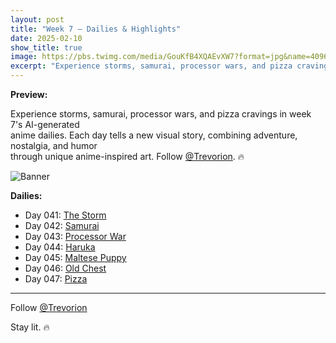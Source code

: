 ```yaml
---
layout: post
title: "Week 7 – Dailies & Highlights"
date: 2025-02-10
show_title: true
image: https://pbs.twimg.com/media/GouKfB4XQAEvXW7?format=jpg&name=4096x4096
excerpt: "Experience storms, samurai, processor wars, and pizza cravings in week 7's AI-generated anime dailies. Each day tells a new visual story, combining adventure, nostalgia, and humor through unique anime-inspired art."
---
```

  
**Preview:**  
  
Experience storms, samurai, processor wars, and pizza cravings in week 7's AI-generated  
anime dailies. Each day tells a new visual story, combining adventure, nostalgia, and humor  
through unique anime-inspired art. Follow [@Trevorion](https://x.com/Trevorion). 🔥
  
![Banner](https://pbs.twimg.com/media/GouKfB4XQAEvXW7?format=jpg&name=4096x4096)
  
**Dailies:**
- Day 041: [The Storm](https://x.com/Trevorion/status/1888786026979611002)
- Day 042: [Samurai](https://x.com/Trevorion/status/1889272416796377319)
- Day 043: [Processor War](https://x.com/Trevorion/status/1889519634170159271)
- Day 044: [Haruka](https://x.com/Trevorion/status/1889868504536588537)
- Day 045: [Maltese Puppy](https://x.com/Trevorion/status/1890257396347597033)
- Day 046: [Old Chest](https://x.com/Trevorion/status/1890609425188012259)
- Day 047: [Pizza](https://x.com/Trevorion/status/1890960757174538285)

---
Follow [@Trevorion](https://x.com/Trevorion)

Stay lit. 🔥
